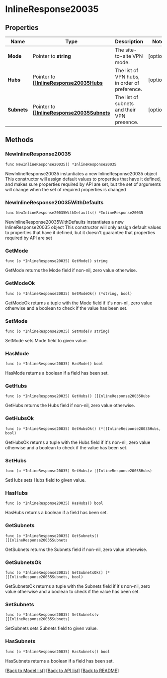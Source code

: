 # InlineResponse20035

## Properties

Name | Type | Description | Notes
------------ | ------------- | ------------- | -------------
**Mode** | Pointer to **string** | The site-to-site VPN mode. | [optional] 
**Hubs** | Pointer to [**[]InlineResponse20035Hubs**](InlineResponse20035Hubs.md) | The list of VPN hubs, in order of preference. | [optional] 
**Subnets** | Pointer to [**[]InlineResponse20035Subnets**](InlineResponse20035Subnets.md) | The list of subnets and their VPN presence. | [optional] 

## Methods

### NewInlineResponse20035

`func NewInlineResponse20035() *InlineResponse20035`

NewInlineResponse20035 instantiates a new InlineResponse20035 object
This constructor will assign default values to properties that have it defined,
and makes sure properties required by API are set, but the set of arguments
will change when the set of required properties is changed

### NewInlineResponse20035WithDefaults

`func NewInlineResponse20035WithDefaults() *InlineResponse20035`

NewInlineResponse20035WithDefaults instantiates a new InlineResponse20035 object
This constructor will only assign default values to properties that have it defined,
but it doesn't guarantee that properties required by API are set

### GetMode

`func (o *InlineResponse20035) GetMode() string`

GetMode returns the Mode field if non-nil, zero value otherwise.

### GetModeOk

`func (o *InlineResponse20035) GetModeOk() (*string, bool)`

GetModeOk returns a tuple with the Mode field if it's non-nil, zero value otherwise
and a boolean to check if the value has been set.

### SetMode

`func (o *InlineResponse20035) SetMode(v string)`

SetMode sets Mode field to given value.

### HasMode

`func (o *InlineResponse20035) HasMode() bool`

HasMode returns a boolean if a field has been set.

### GetHubs

`func (o *InlineResponse20035) GetHubs() []InlineResponse20035Hubs`

GetHubs returns the Hubs field if non-nil, zero value otherwise.

### GetHubsOk

`func (o *InlineResponse20035) GetHubsOk() (*[]InlineResponse20035Hubs, bool)`

GetHubsOk returns a tuple with the Hubs field if it's non-nil, zero value otherwise
and a boolean to check if the value has been set.

### SetHubs

`func (o *InlineResponse20035) SetHubs(v []InlineResponse20035Hubs)`

SetHubs sets Hubs field to given value.

### HasHubs

`func (o *InlineResponse20035) HasHubs() bool`

HasHubs returns a boolean if a field has been set.

### GetSubnets

`func (o *InlineResponse20035) GetSubnets() []InlineResponse20035Subnets`

GetSubnets returns the Subnets field if non-nil, zero value otherwise.

### GetSubnetsOk

`func (o *InlineResponse20035) GetSubnetsOk() (*[]InlineResponse20035Subnets, bool)`

GetSubnetsOk returns a tuple with the Subnets field if it's non-nil, zero value otherwise
and a boolean to check if the value has been set.

### SetSubnets

`func (o *InlineResponse20035) SetSubnets(v []InlineResponse20035Subnets)`

SetSubnets sets Subnets field to given value.

### HasSubnets

`func (o *InlineResponse20035) HasSubnets() bool`

HasSubnets returns a boolean if a field has been set.


[[Back to Model list]](../README.md#documentation-for-models) [[Back to API list]](../README.md#documentation-for-api-endpoints) [[Back to README]](../README.md)


